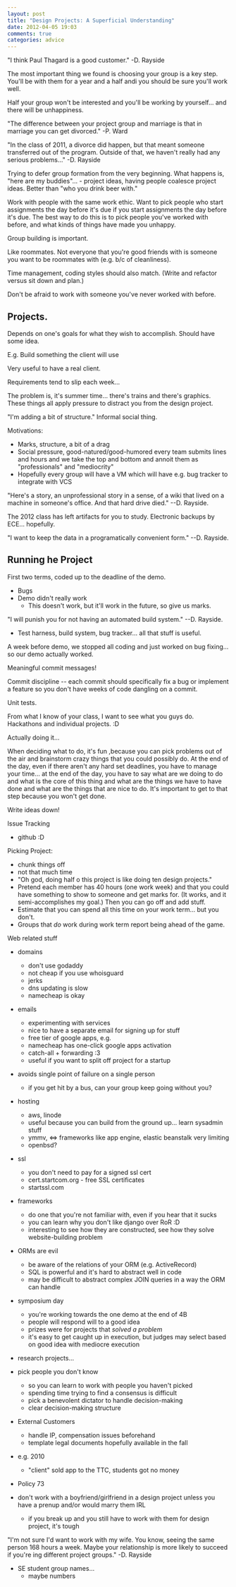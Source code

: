 ```yaml
---
layout: post
title: "Design Projects: A Superficial Understanding"
date: 2012-04-05 19:03
comments: true
categories: advice
---
```


"I think Paul Thagard is a good customer." -D. Rayside

The most important thing we found is choosing your group is a key step. You'll be with them for a year and a half andi you should be sure you'll work well.

Half your group won't be interested and you'll be working by yourself... and there will be unhappiness.

"The difference between your project group and marriage is that in marriage you can get divorced." -P. Ward

"In the class of 2011, a divorce did happen, but that meant someone transferred out of the program. Outside of that, we haven't really had any serious problems..." -D. Rayside

Trying to defer group formation from the very beginning. What happens is, "here are my buddies"... - project ideas, having people coalesce project ideas. Better than "who you drink beer with."

Work with people with the same work ethic. Want to pick people who start assignments the day before it's due if you start assignments the day before it's due. The best way to do this is to pick people you've worked with before, and what kinds of things have made you unhappy.

Group building is important.

Like roommates. Not everyone that you're good friends with is someone you want to be roommates with (e.g. b/c of cleanliness).

Time management, coding styles should also match. (Write and refactor versus sit down and plan.)

Don't be afraid to work with someone you've never worked with before.

Projects.
---------

Depends on one's goals for what they wish to accomplish. Should have some idea.

E.g. Build something the client will use

Very useful to have a real client.

Requirements tend to slip each week... 

The problem is, it's summer time... there's trains and there's graphics. These things all apply pressure to distract you from the design project.

"I'm adding a bit of structure." Informal social thing.

Motivations:
- Marks, structure, a bit of a drag
- Social pressure, good-natured/good-humored every team submits lines and hours and we take the top and bottom and annoit them as "professionals" and "mediocrity"
- Hopefully every group will have a VM which will have e.g. bug tracker to integrate with VCS

"Here's a story, an unprofessional story in a sense, of a wiki that lived on a machine in someone's office. And that hard drive died." --D. Rayside.

The 2012 class has left artifacts for you to study. Electronic backups by ECE... hopefully.

"I want to keep the data in a programatically convenient form." --D. Rayside.

Running he Project
------------------

First two terms, coded up to the deadline of the demo.

- Bugs
- Demo didn't really work
  - This doesn't work, but it'll work in the future, so give us marks.


"I will punish you for not having an automated build system." --D. Rayside.

- Test harness, build system, bug tracker... all that stuff is useful.

A week before demo, we stopped all coding and just worked on bug fixing... so our demo actually worked.

Meaningful commit messages!

Commit discipline -- each commit should specifically fix a bug or implement a feature so you don't have weeks of code dangling on a commit.

Unit tests.

From what I know of your class, I want to see what you guys do. Hackathons and individual projects. :D

Actually doing it...

When deciding what to do, it's fun ,because you can pick problems out of the air and brainstorm crazy things that you could possibly do. At the end of the day, even if there aren't any hard set deadlines, you have to manage your time... at the end of the day, you have to say what are we doing to do and what is the core of this thing and what are the things we have to have done and what are the things that are nice to do. It's important to get to that step because you won't get done.

Write ideas down!

Issue Tracking
- github :D

Picking Project:
- chunk things off
- not that much time
- "Oh god, doing half o this project is like doing ten design projects."
- Pretend each member has 40 hours (one work week) and that you could have something to show to someone and get marks for. (It works, and it semi-accomplishes my goal.) Then you can go off and add stuff.
- Estimate that you can spend all this time on your work term... but you don't.
- Groups that *do* work during work term report being ahead of the game.

Web related stuff
- domains
  - don't use godaddy
  - not cheap if you use whoisguard
  - jerks
  - dns updating is slow
  - namecheap is okay

- emails
  - experimenting with services
  - nice to have a separate email for signing up for stuff
  - free tier of google apps, e.g.
  - namecheap has one-click google apps activation
  - catch-all + forwarding :3
  - useful if you want to split off project for a startup

- avoids single point of failure on a single person
  - if you get hit by a bus, can your group  keep going without you?

- hosting
  - aws, linode
  - useful because you can build from the ground up... learn sysadmin stuff
  - ymmv, <=> frameworks like app engine, elastic beanstalk very limiting
  - openbsd?

- ssl
  - you don't need to pay for a signed ssl cert
  - cert.startcom.org - free SSL certificates
  - startssl.com

- frameworks
  - do one that you're not familiar with, even if you hear that it sucks
  - you can learn why you don't like django over RoR :D
  - interesting to see how they are constructed, see how they solve website-building problem
 
- ORMs are evil
  - be aware of the relations of your ORM (e.g. ActiveRecord)
  - SQL is powerful and it's hard to abstract well in code
  - may be difficult to abstract complex JOIN queries in a way the ORM can handle

- symposium day
  - you're working towards the one demo at the end of 4B
  - people will respond will to a good idea
  - prizes were for projects that _solved a problem_
  - it's easy to get caught up in execution, but judges may select based on good idea with mediocre execution

- research projects...

- pick people you don't know
  - so you can learn to work with people you haven't picked
  - spending time trying to find a consensus is difficult
  - pick a benevolent dictator to handle decision-making
  - clear decision-making structure

- External Customers
  - handle IP, compensation issues beforehand
  - template legal documents hopefully available in the fall

- e.g. 2010
  - "client" sold app to the TTC, students got no money

- Policy 73

- don't work with a boyfriend/girlfriend in a design project unless you have a prenup and/or would  marry them IRL
  - if you break up and you still have to work with them for design project, it's tough

"I'm not sure I'd want to work with my wife. You know, seeing the same person 168 hours a week. Maybe your relationship is more likely to succeed if you're ing different project groups." -D. Rayside

- SE student group names...
  - maybe numbers











